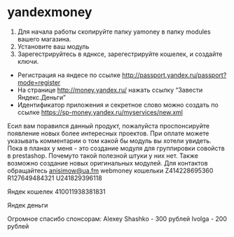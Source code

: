 yandexmoney
===========
1. Для начала работы скопируйте папку yamoney в папку modules вашего магазина.
2. Установите ваш модуль
3. Зарегестрируйтесь в яднксе, зарегестрируйте кошелек, и создайте ключи.
  - Регистрация на яндесе по ссылке http://passport.yandex.ru/passport?mode=register
  - На странице http://money.yandex.ru/ нажать ссылку “Завести Яндекс.Деньги”
  - Идентификатор приложения и секретное слово можно создать по ссылке https://sp-money.yandex.ru/myservices/new.xml


Есил вам поравился данный продукт, пожалуйста проспонсируйте появление новых более интересных проектов. 
При оплате можете указывать комментарии о том какой бы модуль вы хотели увидеть. 
Пока в планах у меня - это создание модуля для группировки совойств в prestashop. 
Почемуто такой полезной штуки у них нет. 
Также возможно создание новых оригинальных модулей. 
Для контактов обращайтесь anisimow@ua.fm 
webmoney кошельки 
Z414228695360 
R127649484321 
U241829396118

Яндек кошелек 
410011938381831

Яндек деньги


Огромное спасибо спонсорам: 
Alexey Shashko  -  300 рублей
Ivolga - 200 рублей
